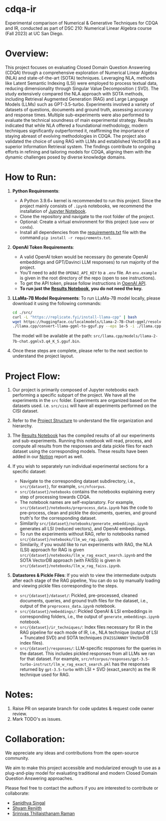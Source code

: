 # cdqa-ir

Experimental comparison of Numerical &amp; Generative Techniques for CDQA and IR, conducted as part of DSC 210:
Numerical Linear Algebra course (Fall 2023) at UC San Diego.

# Overview:

This project focuses on evaluating Closed Domain Question Answering (CDQA) through a comprehensive exploration of
Numerical Linear Algebra (NLA) and state-of-the-art (SOTA) techniques. Leveraging NLA, methods like Latent Semantic
Indexing (LSI) were employed to process textual data, reducing dimensionality through Singular Value Decomposition (
SVD). The study extensively compared the NLA approach with SOTA methods, including Retrieval Augmented Generation (RAG)
and Large Language Models (LLMs) such as GPT-3.5-turbo. Experiments involved a variety of datasets of questions,
documents and ground truth, assessing accuracy and response times. Multiple sub-experiments were also performed to
evaluate the technical soundness of main experimental strategy. Results indicated that while NLA offered a foundational
methodology, modern techniques significantly outperformed it, reaffirming the importance of staying abreast of evolving
methodologies in CDQA. The project also validated the choice of using RAG with LLMs and established VectorDB as a
superior Information Retrieval system. The findings contribute to ongoing efforts in refining and tailoring models for
CDQA, aligning them with the dynamic challenges posed by diverse knowledge domains.

# How to Run:

1. **Python Requirements**:
    - A Python 3.9.6+ kernel is recommended to run this project. Since the project mainly consists of `.ipynb`
      notebooks, we recommend the installation of [Jupyter Notebook](https://jupyter.org/install).
    - Clone the repository and navigate to the root folder of the project.
    - Optional: Create a virtual environment for this project (use ``venv`` or ``conda``).
    - Install all dependencies from the [requirements.txt](https://github.com/shy982/cdqa-ir/blob/main/requirements.txt)
      file with the command ``pip install -r requirements.txt``.

2. **OpenAI Token Requirements**:

    - A valid OpenAI token would be necessary (to generate OpenAI embeddings and GPT/Davinci LLM responses) to run
      majority of the project.
    - You'll need to add the `OPENAI_API_KEY` to a `.env` file. An `env.example` is given in the root directory of the
      repo (open to see instructions).
    - To get the API token, please follow instructions in [OpenAI API](https://openai.com/blog/openai-api).
    - **To run just the [Results Notebook](https://github.com/shy982/cdqa-ir/blob/main/src/get_results.ipynb), you do
      not need the key.**

3. **LLaMa-7B Model Requirements**:
   To run LLaMa-7B model locally, please download it using the following commands:
   ```bash
   cd ./src/
   curl -L "https://replicate.fyi/install-llama-cpp" | bash
   wget https://huggingface.co/localmodels/Llama-2-7B-Chat-ggml/resolve/main/llama-2-7b-chat.ggmlv3.q4_K_S.bin ./llama.cpp/models/llama-2-7b-chat.ggmlv3.q4_K_S.bin
   ./llama.cpp/convert-llama-ggml-to-gguf.py --eps 1e-5 -i ./llama.cpp/models/llama-2-7b-chat.ggmlv3.q4_K_S.bin -o ./llama.cpp/models/llama-2-7b-chat.ggmlv3.q4_K_S.gguf.bin
   ```
   The model will be available at the path: ``src/llama.cpp/models/llama-2-7b-chat.ggmlv3.q4_K_S.gguf.bin``.

4. Once these steps are complete, please refer to the next section to understand the project layout.

# Project Flow:

1. Our project is primarily composed of Jupyter notebooks each performing a specific subpart of the project. We have all
   the experiments in the ``src`` folder. Experiments are organized based on the datasets used. i.e. ``src/cisi`` will
   have all experiments performed on the CISI dataset.

2. Refer to the [Project Structure](https://github.com/shy982/cdqa-ir/blob/main/src/README.md) to understand the file
   organization and hierarchy.

3. The [Results Notebook](https://github.com/shy982/cdqa-ir/blob/main/src/get_results.ipynb) has the compiled results of
   all our experiments and sub-experiments. Running this notebook will read, process, and compute all results from the
   responses and data pickle files for each dataset using the corresponding models. These results have been added in
   our [Notion]() report as well.

4. If you wish to separately run individual experimental sections for a specific dataset:

    - Navigate to the corresponding dataset subdirectory, i.e., ``src/{dataset}``, for example, ``src/nfcorpus``.
    - ``src/{dataset}/notebooks`` contains the notebooks explaining every step of processing towards CDQA.
    - The notebook names are self-explanatory. For example, ``src/{dataset}/notebooks/preprocess_data.ipynb`` has the
      code to pre-process, clean and pickle the documents, queries, and ground truth's for the corresponding dataset.
    - Similarily ``src/{dataset}/notebooks/generate_embeddings.ipynb`` generates all LSI (reduced vectors), and OpenAI
      embeddings.
    - To run the experiments without RAG, refer to notebooks named ``src/{dataset}/notebooks/llm_wo_rag.ipynb``.
    - Similarily, if you would like to run experiments with RAG, the NLA (LSI) approach for RAG is
      given ``src/{dataset}/notebooks/llm_w_rag_exact_search.ipynb`` and the SOTA VectorDB approach (with FAISS) is
      given in ``src/{dataset}/notebooks/llm_w_rag_faiss.ipynb``.

5. **Datastores & Pickle Files**: If you wish to view the intermediate outputs after each stage of the RAG pipeline, You
   can do so by manually loading and viewing pickle files corresponding to the steps.

    - ``src/{dataset}/dataset/``: Pickled, pre-processed, cleaned documents, queries, and ground truth files for the
      dataset, i.e., output of the ``preprocess_data.ipynb`` notebook.
    - ``src/{dataset}/embeddings/``: Pickled OpenAI & LSI embeddings in corresponding folders, i.e., the output
      of ``generate_embeddings.ipynb`` notebook.
    - ``src/{dataset}/ir_techniques/``: Index files necessary for IR in the RAG pipeline for each mode of IR, i.e., NLA
      technique (output of LSI + Truncated SVD) and SOTA techniques (``FAISS``/``ANNOY`` VectorDB index files).
    - ``src/{dataset}/responses/``: LLM-specific responses for the queries in the dataset. This includes pickled
      responses from all LLMs we ran for that dataset. For
      example, ``src/nfcorpus/responses/gpt-3.5-turbo-instruct/llm_w_rag_exact_search.pkl`` has the responses returned
      by ``gpt-3.5-turbo`` with LSI + SVD (exact_search) as the IR technique used for RAG.

# Notes:

1. Raise PR on separate branch for code updates & request code owner review.
2. Mark TODO's as issues.

# Collaboration:

We appreciate any ideas and contributions from the open-source community.

We aim to make this project accessible and modularized enough to use as a plug-and-play model for evaluating traditional
and modern Closed Domain Question Answering approaches.

Please feel free to contact the authors if you are interested to contribute or collaborate:

- [Sanidhya Singal](https://www.github.com/sayhitosandy)
- [Shyam Renjith](https://www.github.com/shy982)
- [Srinivas Thillaisthanam Raman](https://github.com/srinivasraman18)
